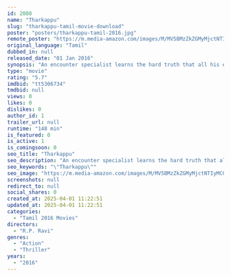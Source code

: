 ```yaml
---
id: 2008
name: "Tharkappu"
slug: "tharkappu-tamil-movie-download"
poster: "posters/tharkappu-tamil-2016.jpg"
remote_poster: "https://m.media-amazon.com/images/M/MV5BMzZkZGMyMjctNTIyMC00YTljLTljOWEtNzQ5NDUxOGJmNzM3XkEyXkFqcGdeQXVyNjY1MTg4Mzc@._V1_SX300.jpg"
original_language: "Tamil"
dubbed_in: null
released_date: "01 Jan 2016"
synopsis: "An encounter specialist learns the hard truth that all his encounters have been to protect the interest of corrupt politicians and businessmen.However, before he can control the damage, four innocent people get entangled in his op..."
type: "movie"
rating: "5.7"
imdbid: "tt5306734"
tmdbid: null
views: 0
likes: 0
dislikes: 0
author_id: 1
trailer_url: null
runtime: "148 min"
is_featured: 0
is_active: 1
is_comingsoon: 0
seo_title: "Tharkappu"
seo_description: "An encounter specialist learns the hard truth that all his encounters have been to protect the interest of corrupt politicians and businessmen.However, before he can control the damage, four innocent people get entangled in his op..."
seo_keywords: "\"Tharkappu\""
seo_image: "https://m.media-amazon.com/images/M/MV5BMzZkZGMyMjctNTIyMC00YTljLTljOWEtNzQ5NDUxOGJmNzM3XkEyXkFqcGdeQXVyNjY1MTg4Mzc@._V1_SX300.jpg"
screenshots: null
redirect_to: null
social_shares: 0
created_at: 2025-04-01 11:22:51
updated_at: 2025-04-01 11:22:51
categories:
  - "Tamil 2016 Movies"
directors:
  - "R.P. Ravi"
genres:
  - "Action"
  - "Thriller"
years:
  - "2016"
---
```

